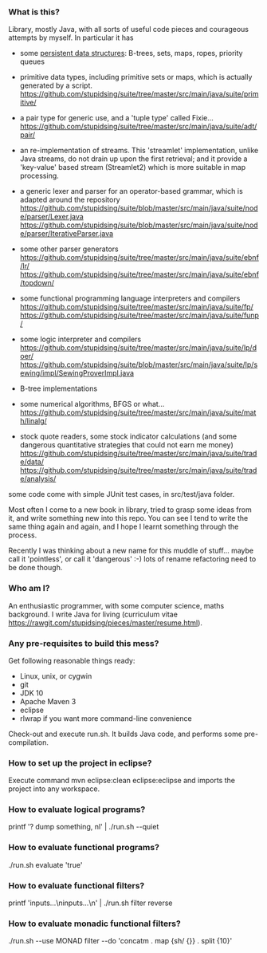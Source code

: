 ### What is this?

Library, mostly Java, with all sorts of useful code pieces and courageous attempts by myself. In particular it has

- some [persistent data structures](https://github.com/stupidsing/suite/tree/master/src/main/java/suite/immutable/): B-trees, sets, maps, ropes, priority queues

- primitive data types, including primitive sets or maps, which is actually generated by a script.
https://github.com/stupidsing/suite/tree/master/src/main/java/suite/primitive/

- a pair type for generic use, and a 'tuple type' called Fixie...
https://github.com/stupidsing/suite/tree/master/src/main/java/suite/adt/pair/

- an re-implementation of streams.
This 'streamlet' implementation, unlike Java streams, do not drain up upon the first retrieval; and it provide a 'key-value' based stream (Streamlet2) which is more suitable in map processing.

- a generic lexer and parser for an operator-based grammar, which is adapted around the repository
https://github.com/stupidsing/suite/blob/master/src/main/java/suite/node/parser/Lexer.java
https://github.com/stupidsing/suite/blob/master/src/main/java/suite/node/parser/IterativeParser.java

- some other parser generators
https://github.com/stupidsing/suite/tree/master/src/main/java/suite/ebnf/lr/
https://github.com/stupidsing/suite/tree/master/src/main/java/suite/ebnf/topdown/

- some functional programming language interpreters and compilers
https://github.com/stupidsing/suite/tree/master/src/main/java/suite/fp/
https://github.com/stupidsing/suite/tree/master/src/main/java/suite/funp/

- some logic interpreter and compilers
https://github.com/stupidsing/suite/tree/master/src/main/java/suite/lp/doer/
https://github.com/stupidsing/suite/blob/master/src/main/java/suite/lp/sewing/impl/SewingProverImpl.java

- B-tree implementations

- some numerical algorithms, BFGS or what...
https://github.com/stupidsing/suite/tree/master/src/main/java/suite/math/linalg/

- stock quote readers, some stock indicator calculations (and some dangerous quantitative strategies that could not earn me money)
https://github.com/stupidsing/suite/tree/master/src/main/java/suite/trade/data/
https://github.com/stupidsing/suite/tree/master/src/main/java/suite/trade/analysis/

some code come with simple JUnit test cases, in src/test/java folder.

Most often I come to a new book in library, tried to grasp some ideas from it, and write something new into this repo. You can see I tend to write the same thing again and again, and I hope I learnt something through the process.

Recently I was thinking about a new name for this muddle of stuff... maybe call it 'pointless', or call it 'dangerous' :-) lots of rename refactoring need to be done though.


### Who am I?

An enthusiastic programmer, with some computer science, maths background. I write Java for living (curriculum vitae https://rawgit.com/stupidsing/pieces/master/resume.html).


### Any pre-requisites to build this mess?

Get following reasonable things ready:
- Linux, unix, or cygwin
- git
- JDK 10
- Apache Maven 3
- eclipse
- rlwrap if you want more command-line convenience

Check-out and execute run.sh. It builds Java code, and performs some pre-compilation.


### How to set up the project in eclipse?

Execute command
mvn eclipse:clean eclipse:eclipse
and imports the project into any workspace.


### How to evaluate logical programs?

printf '? dump something, nl' | ./run.sh --quiet


### How to evaluate functional programs?

./run.sh evaluate 'true'


### How to evaluate functional filters?

printf 'inputs...\ninputs...\n' | ./run.sh filter reverse


### How to evaluate monadic functional filters?

./run.sh --use MONAD filter --do 'concatm . map {sh/ {}} . split {10}'
